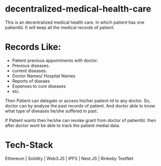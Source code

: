 # decentralized-medical-health-care
This is an decentralized medical health care. In which patient has one patientId. It will keep all the medical records of patient. 

# Records Like: 
  - Patient previous appointments with doctor.
  - Previous diseases.
  - current diseases.
  - Doctor Names/ Hospital Names
  - Reports of diseaes
  - Expenses to cure diseases
  - etc.
  
Then Patient can delegate or access his/her patient-Id to any doctor. So, doctor can by analyze the past records of patient. And doctor able to know what type of diseases he/she suffered in past. 

If Patient wants then he/she can revoke grant from doctor of patientId. then after doctor wont be able to track the patient medial data.

# Tech-Stack
  Ethereum | Solidity | Web3.JS | IPFS | Next.JS | Rinkeby TestNet
